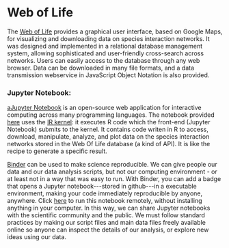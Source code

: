 # Web of Life

The <a href="http://www.web-of-life.es" target="_blank">Web of Life</a> provides a graphical user interface, based on Google Maps, for visualizing and downloading data on species interaction networks. It was designed and implemented in a relational database management system, allowing sophisticated and user-friendly cross-search across networks. Users can easily access to the database through any web browser. Data can be downloaded in many file formats, and a data transmission webservice in JavaScript Object Notation is also provided.

### Jupyter Notebook:
<a href="http://jupyter.org/" target="_blank">aJupyter Notebook</a> is an open-source web application for interactive computing across many programming languages. The notebook provided <a href="https://github.com/miguelfortuna/WebOfLife/blob/master/notebook_R.ipynb" target="_blank">here</a> uses the <a href="https://irkernel.github.io/" target="_blank">IR kernel</a>: it executes R code which the front-end (Jupyter Notebook) submits to the kernel. It contains code writen in R to access, download, manipulate, analyze, and plot data on the species interaction networks stored in the Web Of Life database (a kind of API). It is like the recipe to generate a specific result.

<a href="https://mybinder.org/" target="_blank">Binder</a> can be used to make science reproducible. We can give people our data and our data analysis scripts, but not our computing environment - or at least not in a way that was easy to run. With Binder, you can add a badge that opens a Jupyter notebook---stored in github---in a executable environment, making your code immediately reproducible by anyone, anywhere. Click <a href="https://mybinder.org/v2/gh/miguelfortuna/WebOfLife/master" target="_blank">here</a> to run this notebook remotely, without installing anything in your computer. In this way, we can share Jupyter notebooks with the scientific community and the public. We must follow standard practices by making our script files and main data files freely available online so anyone can inspect the details of our analysis, or explore new ideas using our data.
